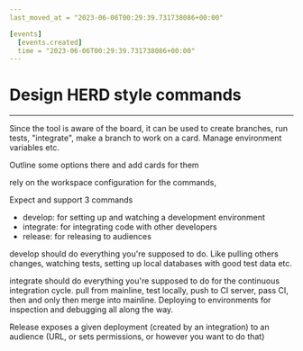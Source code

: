 ```yaml
---
last_moved_at = "2023-06-06T00:29:39.731738086+00:00"

[events]
  [events.created]
  time = "2023-06-06T00:29:39.731738086+00:00"
---
```

# Design HERD style commands
---

Since the tool is aware of the board, it can be used to create
branches, run tests, "integrate", make a branch to work on a
card. Manage environment variables etc.

Outline some options there and add cards for them

rely on the workspace configuration for the commands,

Expect and support 3 commands
* develop: for setting up and watching a development environment
* integrate: for integrating code with other developers
* release: for releasing to audiences

develop should do everything you're supposed to do. Like pulling
others changes, watching tests, setting up local databases with good
test data etc.

integrate should do everything you're supposed to do for the
continuous integration cycle. pull from mainline, test locally, push
to CI server, pass CI, then and only then merge into
mainline. Deploying to environments for inspection and debugging all
along the way.

Release exposes a given deployment (created by an integration) to an
audience (URL, or sets permissions, or however you want to do that)
